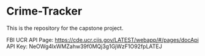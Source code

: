 # Crime-Tracker
This is the repository for the capstone project. 

FBI UCR API Page: https://cde.ucr.cjis.gov/LATEST/webapp/#/pages/docApi
API Key: NeOWg4lxWMZahw39f0MQj3g1GjWzF1O92fpLATEJ
